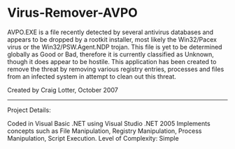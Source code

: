Virus-Remover-AVPO
==================

AVPO.EXE is a file recently detected by several antivirus databases and appears to be dropped by a rootkit installer, most likely the Win32/Pacex virus or the Win32/PSW.Agent.NDP trojan. This file is yet to be determined globally as Good or Bad, therefore it is currently classified as Unknown, though it does appear to be hostile. This application has been created to remove the threat by removing various registry entries, processes and files from an infected system in attempt to clean out this threat.

Created by Craig Lotter, October 2007

*********************************

Project Details:

Coded in Visual Basic .NET using Visual Studio .NET 2005
Implements concepts such as File Manipulation, Registry Manipulation, Process Manipulation, Script Execution.
Level of Complexity: Simple
